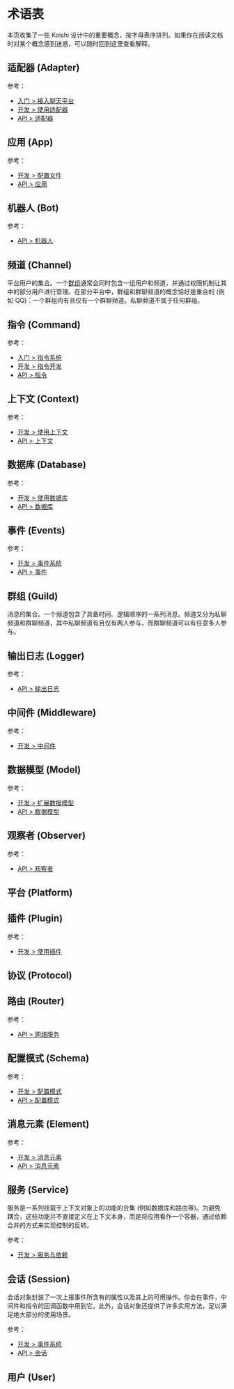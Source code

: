 # 术语表

本页收集了一些 Koishi 设计中的重要概念，按字母表序排列。如果你在阅读文档时对某个概念感到迷惑，可以随时回到这里查看解释。

## 适配器 (Adapter)

参考：

- [入门 > 接入聊天平台](../manual/console/adapter.md)
- [开发 > 使用适配器](../guide/adapter/index.md)
- [API > 适配器](./core/adapter.md)

## 应用 (App)

参考：

- [开发 > 配置文件](../guide/develop/config.md)
- [API > 应用](./core/app.md)

## 机器人 (Bot)

参考：

- [API > 机器人](./core/bot.md)

## 频道 (Channel)

平台用户的集合。一个[群组](#群组)通常会同时包含一组用户和频道，并通过权限机制让其中的部分用户进行管理。在部分平台中，群组和群聊频道的概念恰好是重合的 (例如 QQ)：一个群组内有且仅有一个群聊频道。私聊频道不属于任何群组。

## 指令 (Command)

参考：

- [入门 > 指令系统](../manual/usage/command.md)
- [开发 > 指令开发](../guide/basic/command.md)
- [API > 指令](./core/command.md)

## 上下文 (Context)

参考：

- [开发 > 使用上下文](../guide/plugin/selector.md)
- [API > 上下文](./core/context.md)

## 数据库 (Database)

参考：

- [开发 > 使用数据库](../guide/database/)
- [API > 数据库](./database/built-in.md)

## 事件 (Events)

参考：

- [开发 > 事件系统](../guide/basic/events.md)
- [API > 事件](./core/events.md)

## 群组 (Guild)

消息的集合。一个频道包含了具备时间、逻辑顺序的一系列消息。频道又分为私聊频道和群聊频道，其中私聊频道有且仅有两人参与，而群聊频道可以有任意多人参与。

## 输出日志 (Logger)

参考：

- [API > 输出日志](./utils/logger.md)

## 中间件 (Middleware)

参考：

- [开发 > 中间件](../guide/basic/middleware.md)

## 数据模型 (Model)

参考：

- [开发 > 扩展数据模型](../guide/database/model.md#扩展数据模型)
- [API > 数据模型](./database/model.md)

## 观察者 (Observer)

参考：

- [API > 观察者](./utils/observer.md)

## 平台 (Platform)

## 插件 (Plugin)

参考：

- [开发 > 使用插件](../guide/plugin/)

## 协议 (Protocol)

## 路由 (Router)

参考：

- [API > 网络服务](./service/router.md)

## 配置模式 (Schema)

参考：

- [开发 > 配置模式](../guide/plugin/schema.md)
- [API > 配置模式](./utils/schema.md)

## 消息元素 (Element)

参考：

- [开发 > 消息元素](../guide/basic/element.md)
- [API > 消息元素](./message/syntax.md)

## 服务 (Service)

服务是一系列挂载于上下文对象上的功能的合集 (例如数据库和路由等)。为避免耦合，这些功能并不直接定义在上下文本身，而是将应用看作一个容器，通过依赖合并的方式来实现控制的反转。

参考：

- [开发 > 服务与依赖](../guide/plugin/service.md)

## 会话 (Session)

会话对象封装了一次上报事件所含有的属性以及其上的可用操作。你会在事件，中间件和指令的回调函数中用到它。此外，会话对象还提供了许多实用方法，足以满足绝大部分的使用场景。

参考：

- [开发 > 事件系统](../guide/basic/events.md)
- [API > 会话](./core/session.md)

## 用户 (User)

